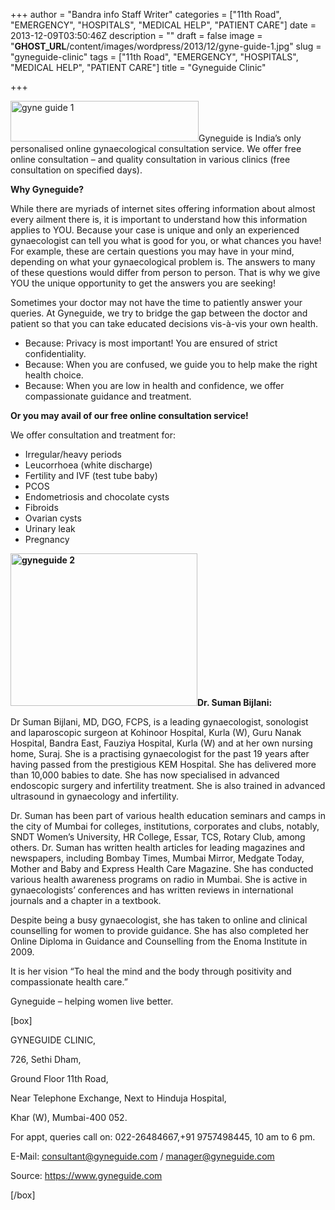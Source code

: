 +++
author = "Bandra info Staff Writer"
categories = ["11th Road", "EMERGENCY", "HOSPITALS", "MEDICAL HELP", "PATIENT CARE"]
date = 2013-12-09T03:50:46Z
description = ""
draft = false
image = "__GHOST_URL__/content/images/wordpress/2013/12/gyne-guide-1.jpg"
slug = "gyneguide-clinic"
tags = ["11th Road", "EMERGENCY", "HOSPITALS", "MEDICAL HELP", "PATIENT CARE"]
title = "Gyneguide Clinic"

+++


<p><a href="https://i1.wp.com/bandra.info/wp-content/uploads/2013/12/gyne-guide-1.jpg?ssl=1"><img loading="lazy" class="size-full wp-image-5055 alignright" alt="gyne guide 1" src="https://i1.wp.com/bandra.info/wp-content/uploads/2013/12/gyne-guide-1.jpg?resize=301%2C65&#038;ssl=1" width="301" height="65" srcset="https://i1.wp.com/bandra.info/wp-content/uploads/2013/12/gyne-guide-1.jpg?w=301&amp;ssl=1 301w, https://i1.wp.com/bandra.info/wp-content/uploads/2013/12/gyne-guide-1.jpg?resize=300%2C64&amp;ssl=1 300w" sizes="(max-width: 301px) 100vw, 301px" data-recalc-dims="1" /></a>Gyneguide is India&#8217;s only personalised online gynaecological consultation service. We offer free online consultation &#8211; and quality consultation in various clinics (free consultation on specified days).</p>
<p><strong>Why Gyneguide?</strong></p>
<p>While there are myriads of internet sites offering information about almost every ailment there is, it is important to understand how this information applies to YOU. Because your case is unique and only an experienced gynaecologist can tell you what is good for you, or what chances you have! For example, these are certain questions you may have in your mind, depending on what your gynaecological problem is. The answers to many of these questions would differ from person to person. That is why we give YOU the unique opportunity to get the answers you are seeking!</p>
<p>Sometimes your doctor may not have the time to patiently answer your queries. At Gyneguide, we try to bridge the gap between the doctor and patient so that you can take educated decisions vis-à-vis your own health.</p>
<ul>
<li>Because: Privacy is most important! You are ensured of strict confidentiality.</li>
<li>Because: When you are confused, we guide you to help make the right health choice.</li>
<li>Because: When you are low in health and confidence, we offer compassionate guidance and treatment.</li>
</ul>
<p><b>Or you may avail of our free online consultation service!</b></p>
<p>We offer consultation and treatment for:</p>
<ul>
<li>Irregular/heavy periods</li>
<li>Leucorrhoea (white discharge)</li>
<li>Fertility and IVF (test tube baby)</li>
<li>PCOS</li>
<li>Endometriosis and chocolate cysts</li>
<li>Fibroids</li>
<li>Ovarian cysts</li>
<li>Urinary leak</li>
<li>Pregnancy</li>
</ul>
<p><b><a href="https://i2.wp.com/bandra.info/wp-content/uploads/2013/12/gyneguide-2.jpg?ssl=1"><img loading="lazy" class="size-full wp-image-5054 alignleft" alt="gyneguide 2" src="https://i2.wp.com/bandra.info/wp-content/uploads/2013/12/gyneguide-2.jpg?resize=299%2C244&#038;ssl=1" width="299" height="244" data-recalc-dims="1" /></a>Dr. Suman Bijlani:</b></p>
<p>Dr Suman Bijlani, MD, DGO, FCPS, is a leading gynaecologist, sonologist and laparoscopic surgeon at Kohinoor Hospital, Kurla (W), Guru Nanak Hospital, Bandra East, Fauziya Hospital, Kurla (W) and at her own nursing home, Suraj. She is a practising gynaecologist for the past 19 years after having passed from the prestigious KEM Hospital. She has delivered more than 10,000 babies to date. She has now specialised in advanced endoscopic surgery and infertility treatment. She is also trained in advanced ultrasound in gynaecology and infertility.</p>
<p>Dr. Suman has been part of various health education seminars and camps in the city of Mumbai for colleges, institutions, corporates and clubs, notably, SNDT Women&#8217;s University, HR College, Essar, TCS, Rotary Club, among others. Dr. Suman has written health articles for leading magazines and newspapers, including Bombay Times, Mumbai Mirror, Medgate Today, Mother and Baby and Express Health Care Magazine. She has conducted various health awareness programs on radio in Mumbai. She is active in gynaecologists&#8217; conferences and has written reviews in international journals and a chapter in a textbook.</p>
<p>Despite being a busy gynaecologist, she has taken to online and clinical counselling for women to provide guidance. She has also completed her Online Diploma in Guidance and Counselling from the Enoma Institute in 2009.</p>
<p>It is her vision &#8220;To heal the mind and the body through positivity and compassionate health care.&#8221;</p>
<p>Gyneguide &#8211; helping women live better.</p>
<p>[box]</p>
<p>GYNEGUIDE CLINIC,</p>
<p>726, Sethi Dham,</p>
<p>Ground Floor 11th Road,</p>
<p>Near Telephone Exchange, Next to Hinduja Hospital,</p>
<p>Khar (W), Mumbai-400 052.</p>
<p>For appt, queries call on: 022-26484667,+91 9757498445, 10 am to 6 pm.</p>
<p>E-Mail: <a href="mailto:consultant@gyneguide.com">consultant@gyneguide.com</a> / <a href="mailto:manager@gyneguide.com">manager@gyneguide.com</a></p>
<p>Source: <a href="https://www.gyneguide.com">https://www.gyneguide.com</a></p>
<p>[/box]</p>



